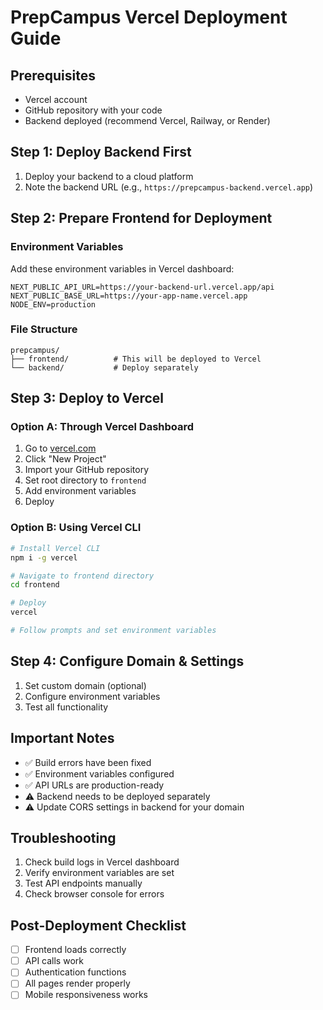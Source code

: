 # PrepCampus Vercel Deployment Guide

## Prerequisites
- Vercel account
- GitHub repository with your code
- Backend deployed (recommend Vercel, Railway, or Render)

## Step 1: Deploy Backend First
1. Deploy your backend to a cloud platform
2. Note the backend URL (e.g., `https://prepcampus-backend.vercel.app`)

## Step 2: Prepare Frontend for Deployment

### Environment Variables
Add these environment variables in Vercel dashboard:
```
NEXT_PUBLIC_API_URL=https://your-backend-url.vercel.app/api
NEXT_PUBLIC_BASE_URL=https://your-app-name.vercel.app
NODE_ENV=production
```

### File Structure
```
prepcampus/
├── frontend/          # This will be deployed to Vercel
└── backend/           # Deploy separately
```

## Step 3: Deploy to Vercel

### Option A: Through Vercel Dashboard
1. Go to [vercel.com](https://vercel.com)
2. Click "New Project"
3. Import your GitHub repository
4. Set root directory to `frontend`
5. Add environment variables
6. Deploy

### Option B: Using Vercel CLI
```bash
# Install Vercel CLI
npm i -g vercel

# Navigate to frontend directory
cd frontend

# Deploy
vercel

# Follow prompts and set environment variables
```

## Step 4: Configure Domain & Settings
1. Set custom domain (optional)
2. Configure environment variables
3. Test all functionality

## Important Notes
- ✅ Build errors have been fixed
- ✅ Environment variables configured
- ✅ API URLs are production-ready
- ⚠️ Backend needs to be deployed separately
- ⚠️ Update CORS settings in backend for your domain

## Troubleshooting
1. Check build logs in Vercel dashboard
2. Verify environment variables are set
3. Test API endpoints manually
4. Check browser console for errors

## Post-Deployment Checklist
- [ ] Frontend loads correctly
- [ ] API calls work
- [ ] Authentication functions
- [ ] All pages render properly
- [ ] Mobile responsiveness works
